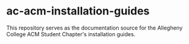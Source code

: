 # ac-acm-installation-guides
This repository serves as the documentation source for the Allegheny College ACM Student Chapter's installation guides.
